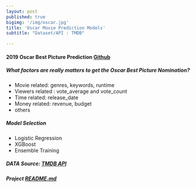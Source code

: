 ```yaml
---
layout: post
published: true
bigimg: '/img/oscar.jpg'
title: 'Oscar Movie Prediction Models'
subtitle: "Dataset/API : TMDB"

---
```


#### 2019 Oscar Best Picture Prediction [Github]((https://github.com/Pyligent/2019_Oscar_Best_Picture_Prediction))

##### What factors are really matters to get the Oscar Best Picture Nomination?
 - Movie related: genres, keywords, runtime
 - Viewers related : vote_average and vote_count
 - Time related: release_date
 - Money related: revenue, budget
 - others
 
##### Model Selection
 - Logistic Regression
 - XGBoost
 - Ensemble Training


##### DATA Source: [TMDB API](http://www.omdbapi.com/)

##### Project [README.md](https://github.com/Pyligent/2019_Oscar_Best_Picture_Prediction/blob/master/README.md)
